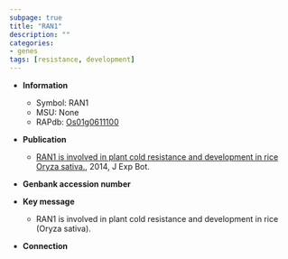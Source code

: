 ```yaml
---
subpage: true
title: "RAN1"
description: ""
categories:
- genes
tags: [resistance, development]
---
```


* **Information**  
    + Symbol: RAN1  
    + MSU: None  
    + RAPdb: [Os01g0611100](http://rapdb.dna.affrc.go.jp/viewer/gbrowse_details/irgsp1?name=Os01g0611100)  

* **Publication**  
    + [RAN1 is involved in plant cold resistance and development in rice Oryza sativa.](http://www.ncbi.nlm.nih.gov/pubmed?term=RAN1+is+involved+in+plant+cold+resistance+and+development+in+rice+Oryza+sativa.%5BTitle%5D), 2014, J Exp Bot.

* **Genbank accession number**  

* **Key message**  
    + RAN1 is involved in plant cold resistance and development in rice (Oryza sativa).

* **Connection**  



